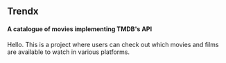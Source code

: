 
## Trendx

#### A catalogue of movies implementing TMDB's API

Hello. This is a project where users can check out which movies and films are available to watch in various platforms. 

